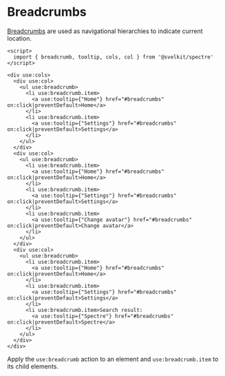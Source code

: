 # Breadcrumbs

[Breadcrumbs](https://picturepan2.github.io/spectre/components/breadcrumbs.html) are used as navigational hierarchies to indicate current location.


```example
<script>
  import { breadcrumb, tooltip, cols, col } from '@svelkit/spectre'
</script>

<div use:cols>
  <div use:col>
    <ul use:breadcrumb>
      <li use:breadcrumb.item>
        <a use:tooltip={"Home"} href="#breadcrumbs" on:click|preventDefault>Home</a>
      </li>
      <li use:breadcrumb.item>
        <a use:tooltip={"Settings"} href="#breadcrumbs" on:click|preventDefault>Settings</a>
      </li>
    </ul>
  </div>
  <div use:col>
    <ul use:breadcrumb>
      <li use:breadcrumb.item>
        <a use:tooltip={"Home"} href="#breadcrumbs" on:click|preventDefault>Home</a>
      </li>
      <li use:breadcrumb.item>
        <a use:tooltip={"Settings"} href="#breadcrumbs" on:click|preventDefault>Settings</a>
      </li>
      <li use:breadcrumb.item>
        <a use:tooltip={"Change avatar"} href="#breadcrumbs" on:click|preventDefault>Change avatar</a>
      </li>
    </ul>
  </div>
  <div use:col>
    <ul use:breadcrumb>
      <li use:breadcrumb.item>
        <a use:tooltip={"Home"} href="#breadcrumbs" on:click|preventDefault>Home</a>
      </li>
      <li use:breadcrumb.item>
        <a use:tooltip={"Settings"} href="#breadcrumbs" on:click|preventDefault>Settings</a>
      </li>
      <li use:breadcrumb.item>Search result: 
        <a use:tooltip={"Spectre"} href="#breadcrumbs" on:click|preventDefault>Spectre</a>
      </li>
    </ul>
  </div>
</div>
```

Apply the `use:breadcrumb` action to an element and `use:breadcrumb.item` to its child elements.


